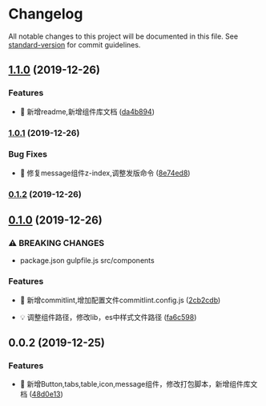 # Changelog

All notable changes to this project will be documented in this file. See [standard-version](https://github.com/conventional-changelog/standard-version) for commit guidelines.

## [1.1.0](https://github.com/zhangboyang123/deer-ui/compare/v1.0.1...v1.1.0) (2019-12-26)


### Features

* 🎸 新增readme,新增组件库文档 ([da4b894](https://github.com/zhangboyang123/deer-ui/commit/da4b894a989cf5270fd138db8851e31fac03b971))

### [1.0.1](https://github.com/zhangboyang123/deer-ui/compare/v1.0.0...v1.0.1) (2019-12-26)


### Bug Fixes

* 🐛 修复message组件z-index,调整发版命令 ([8e74ed8](https://github.com/zhangboyang123/deer-ui/commit/8e74ed8c6e48fe2dd862f6dac24b3e500d6644fa))

### [0.1.2](https://github.com/zhangboyang123/deer-ui/compare/v0.1.1...v0.1.2) (2019-12-26)

## [0.1.0](https://github.com/zhangboyang123/deer-ui/compare/v0.0.4...v0.1.0) (2019-12-26)


### ⚠ BREAKING CHANGES

* package.json  gulpfile.js src/components

### Features

* 🎸 新增commitlint,增加配置文件commitlint.config.js ([2cb2cdb](https://github.com/zhangboyang123/deer-ui/commit/2cb2cdb1259e31371ec569519dd49092c79e2a24))


* 💡 调整组件路径，修改lib，es中样式文件路径 ([fa6c598](https://github.com/zhangboyang123/deer-ui/commit/fa6c59894b5b7a5395e10ff858c6d41d33057ca5))

<a name="0.0.2"></a>
## 0.0.2 (2019-12-25)


### Features

* 🎸 新增Button,tabs,table,icon,message组件，修改打包脚本，新增组件库文档 ([48d0e13](https://github.com/zhangboyang123/deer-ui/commit/48d0e13))
